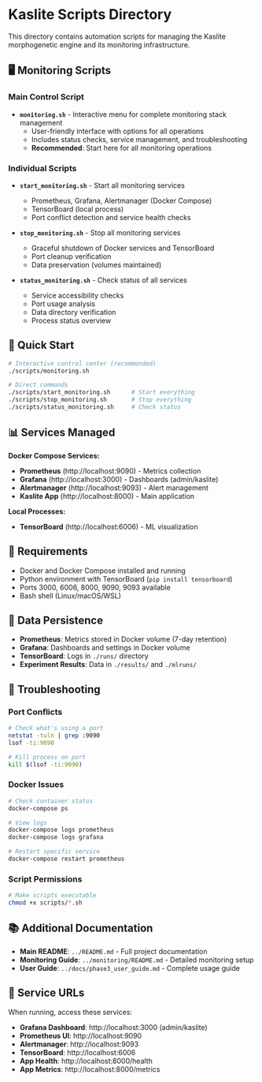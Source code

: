 # Kaslite Scripts Directory

This directory contains automation scripts for managing the Kaslite morphogenetic engine and its monitoring infrastructure.

## 🖥️ Monitoring Scripts

### Main Control Script
- **`monitoring.sh`** - Interactive menu for complete monitoring stack management
  - User-friendly interface with options for all operations
  - Includes status checks, service management, and troubleshooting
  - **Recommended**: Start here for all monitoring operations

### Individual Scripts
- **`start_monitoring.sh`** - Start all monitoring services
  - Prometheus, Grafana, Alertmanager (Docker Compose)
  - TensorBoard (local process)
  - Port conflict detection and service health checks
  
- **`stop_monitoring.sh`** - Stop all monitoring services
  - Graceful shutdown of Docker services and TensorBoard
  - Port cleanup verification
  - Data preservation (volumes maintained)

- **`status_monitoring.sh`** - Check status of all services
  - Service accessibility checks
  - Port usage analysis
  - Data directory verification
  - Process status overview

## 🚀 Quick Start

```bash
# Interactive control center (recommended)
./scripts/monitoring.sh

# Direct commands
./scripts/start_monitoring.sh      # Start everything
./scripts/stop_monitoring.sh       # Stop everything
./scripts/status_monitoring.sh     # Check status
```

## 📊 Services Managed

**Docker Compose Services:**
- **Prometheus** (http://localhost:9090) - Metrics collection
- **Grafana** (http://localhost:3000) - Dashboards (admin/kaslite)
- **Alertmanager** (http://localhost:9093) - Alert management
- **Kaslite App** (http://localhost:8000) - Main application

**Local Processes:**
- **TensorBoard** (http://localhost:6006) - ML visualization

## 🔧 Requirements

- Docker and Docker Compose installed and running
- Python environment with TensorBoard (`pip install tensorboard`)
- Ports 3000, 6006, 8000, 9090, 9093 available
- Bash shell (Linux/macOS/WSL)

## 📁 Data Persistence

- **Prometheus**: Metrics stored in Docker volume (7-day retention)
- **Grafana**: Dashboards and settings in Docker volume
- **TensorBoard**: Logs in `./runs/` directory
- **Experiment Results**: Data in `./results/` and `./mlruns/`

## 🚨 Troubleshooting

### Port Conflicts
```bash
# Check what's using a port
netstat -tuln | grep :9090
lsof -ti:9090

# Kill process on port
kill $(lsof -ti:9090)
```

### Docker Issues
```bash
# Check container status
docker-compose ps

# View logs
docker-compose logs prometheus
docker-compose logs grafana

# Restart specific service
docker-compose restart prometheus
```

### Script Permissions
```bash
# Make scripts executable
chmod +x scripts/*.sh
```

## 📚 Additional Documentation

- **Main README**: `../README.md` - Full project documentation
- **Monitoring Guide**: `../monitoring/README.md` - Detailed monitoring setup
- **User Guide**: `../docs/phase3_user_guide.md` - Complete usage guide

## 🔗 Service URLs

When running, access these services:

- **Grafana Dashboard**: http://localhost:3000 (admin/kaslite)
- **Prometheus UI**: http://localhost:9090
- **Alertmanager**: http://localhost:9093  
- **TensorBoard**: http://localhost:6006
- **App Health**: http://localhost:8000/health
- **App Metrics**: http://localhost:8000/metrics
